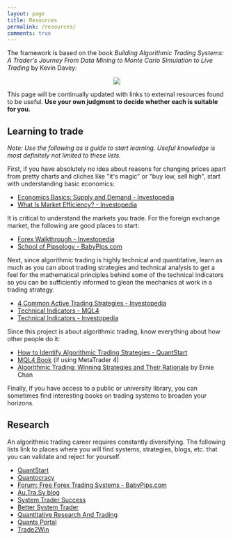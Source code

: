 ```yaml
---
layout: page
title: Resources
permalink: /resources/
comments: true
---
```


The framework is based on the book <em>Building Algorithmic Trading Systems: A Trader's Journey From Data Mining to Monte Carlo Simulation to Live Trading</em> by Kevin Davey:

<p style="text-align: center"><a target="_blank" href="https://www.amazon.com/gp/product/1118778987/ref=as_li_tl?ie=UTF8&camp=1789&creative=9325&creativeASIN=1118778987&linkCode=as2&tag=zhangtaihaome-20&linkId=051c19bc6e88920e64d2867980be36d4"><img border="0" src="//ws-na.amazon-adsystem.com/widgets/q?_encoding=UTF8&MarketPlace=US&ASIN=1118778987&ServiceVersion=20070822&ID=AsinImage&WS=1&Format=_SL250_&tag=zhangtaihaome-20" ></a><img src="//ir-na.amazon-adsystem.com/e/ir?t=zhangtaihaome-20&l=am2&o=1&a=1118778987" width="1" height="1" border="0" alt="" style="border:none !important; margin:0px !important;" /></p>

This page will be continually updated with links to external resources found to be useful. <strong>Use your own judgment to decide whether each is suitable for you.</strong>


Learning to trade
-----------------

<em>Note: Use the following as a guide to start learning. Useful knowledge is most definitely not limited to these lists.</em>

First, if you have absolutely no idea about reasons for changing prices apart from pretty charts and cliches like "it's magic" or "buy low, sell high", start with understanding basic economics:

* <a target="_blank" href="http://www.investopedia.com/university/economics/economics3.asp">Economics Basics: Supply and Demand - Investopedia</a>
* <a target="_blank" href="http://www.investopedia.com/articles/02/101502.asp">What Is Market Efficiency? - Investopedia</a>

It is critical to understand the markets you trade. For the foreign exchange market, the following are good places to start:

* <a target="_blank" href="http://www.investopedia.com/walkthrough/forex/">Forex Walkthrough - Investopedia</a>
* <a target="_blank" href="http://www.babypips.com/school">School of Pipsology - BabyPips.com</a>

Next, since algorithmic trading is highly technical and quantitative, learn as much as you can about trading strategies and technical analysis to get a feel for the mathematical principles behind some of the technical indicators so you can be sufficiently informed to glean the mechanics at work in a trading strategy.

* <a target="_blank" href="http://www.investopedia.com/articles/active-trading/11/four-types-of-active-traders.asp">4 Common Active Trading Strategies - Investopedia</a>
* <a target="_blank" href="https://ta.mql4.com/indicators">Technical Indicators - MQL4</a>
* <a target="_blank" href="http://www.investopedia.com/active-trading/technical-indicators/">Technical Indicators - Investopedia</a>

Since this project is about algorithmic trading, know everything about how other people do it:

* <a target="_blank" href="https://www.quantstart.com/articles/How-to-Identify-Algorithmic-Trading-Strategies">How to Identify Algorithmic Trading Strategies - QuantStart</a>
* <a target="_blank" href="https://book.mql4.com/">MQL4 Book</a> (if using MetaTrader 4)
* <a target="_blank" href="https://www.amazon.com/gp/product/1118460146/ref=as_li_tl?ie=UTF8&camp=1789&creative=9325&creativeASIN=1118460146&linkCode=as2&tag=zhangtaihaome-20&linkId=48af9126dca778cc0c12007e70e4507d">Algorithmic Trading: Winning Strategies and Their Rationale</a> by Ernie Chan

Finally, if you have access to a public or university library, you can sometimes find interesting books on trading systems to broaden your horizons.


Research
--------

An algorithmic trading career requires constantly diversifying. The following lists link to places where you will find systems, strategies, blogs, etc. that you can validate and reject for yourself.

* <a target="_blank" href="hhttps://www.quantstart.com/">QuantStart</a>
* <a target="_blank" href="hhttps://www.quantstart.com/">Quantocracy</a>
* <a target="_blank" href="http://forums.babypips.com/free-forex-trading-systems/">Forum: Free Forex Trading Systems - BabyPips.com</a>
* <a target="_blank" href="http://www.automated-trading-system.com/">Au.Tra.Sy blog</a>
* <a target="_blank" href="http://systemtradersuccess.com/">System Trader Success</a>
* <a target="_blank" href="http://bettersystemtrader.com/">Better System Trader</a>
* <a target="_blank" href="http://jonathankinlay.com/">Quantitative Research And Trading</a>
* <a target="_blank" href="http://www.quantsportal.com/">Quants Portal</a>
* <a target="_blank" href="http://www.trade2win.com/">Trade2Win</a>

